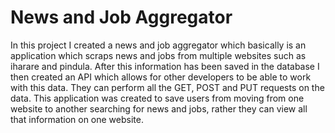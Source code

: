 # News and Job Aggregator

In this project I created a news and job aggregator which basically is an application which scraps news and jobs from multiple websites such as iharare and pindula.
After this information has been saved in the database I then created an API which allows for other developers to be able to work with this data.
They can perform all the GET, POST and PUT requests on the data.
This application was created to save users from moving from one website to another searching for news and jobs, rather they can view all that information on one website.
